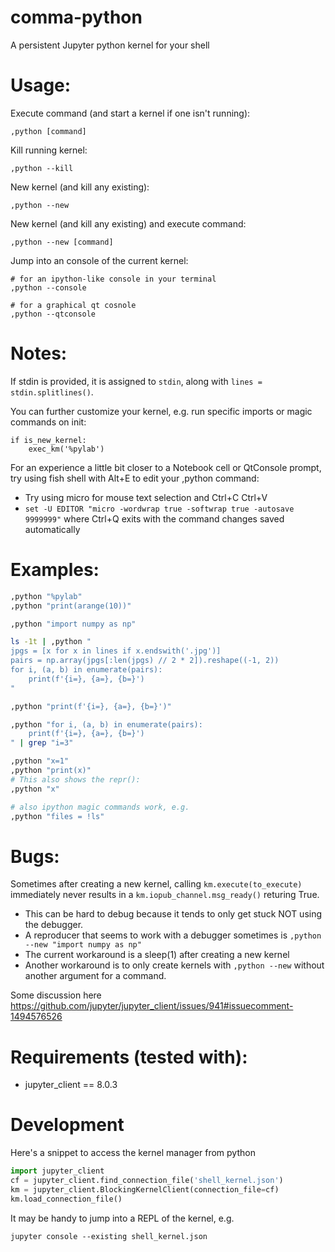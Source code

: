 # comma-python
A persistent Jupyter python kernel for your shell

# Usage:

Execute command (and start a kernel if one isn't running):
```
,python [command]
```

Kill running kernel:
```
,python --kill
```

New kernel (and kill any existing):
```
,python --new
```

New kernel (and kill any existing) and execute command:
```
,python --new [command]
```

Jump into an console of the current kernel:
```
# for an ipython-like console in your terminal
,python --console

# for a graphical qt cosnole
,python --qtconsole
```

# Notes:

If stdin is provided, it is assigned to `stdin`, along with `lines = stdin.splitlines()`.

You can further customize your kernel, e.g. run specific imports or magic commands on init:
```
if is_new_kernel:
    exec_km('%pylab')
```

For an experience a little bit closer to a Notebook cell or QtConsole prompt, try using fish shell with Alt+E to edit your ,python command:
- Try using micro for mouse text selection and Ctrl+C Ctrl+V
- `set -U EDITOR "micro -wordwrap true -softwrap true -autosave 9999999"` where Ctrl+Q exits with the command changes saved automatically



# Examples:

```bash
,python "%pylab"
,python "print(arange(10))"

,python "import numpy as np"

ls -1t | ,python "
jpgs = [x for x in lines if x.endswith('.jpg')]
pairs = np.array(jpgs[:len(jpgs) // 2 * 2]).reshape((-1, 2))
for i, (a, b) in enumerate(pairs):
    print(f'{i=}, {a=}, {b=}')
"

,python "print(f'{i=}, {a=}, {b=}')"

,python "for i, (a, b) in enumerate(pairs):
    print(f'{i=}, {a=}, {b=}')
" | grep "i=3"

,python "x=1"
,python "print(x)"
# This also shows the repr():
,python "x"

# also ipython magic commands work, e.g.
,python "files = !ls"
```


# Bugs:

Sometimes after creating a new kernel, calling `km.execute(to_execute)` immediately never results in a `km.iopub_channel.msg_ready()` returing True.
- This can be hard to debug because it tends to only get stuck NOT using the debugger.
- A reproducer that seems to work with a debugger sometimes is `,python --new "import numpy as np"`
- The current workaround is a sleep(1) after creating a new kernel
- Another workaround is to only create kernels with `,python --new` without another argument for a command.

Some discussion here https://github.com/jupyter/jupyter_client/issues/941#issuecomment-1494576526


# Requirements (tested with):

+ jupyter_client == 8.0.3


# Development

Here's a snippet to access the kernel manager from python

```python
import jupyter_client
cf = jupyter_client.find_connection_file('shell_kernel.json')
km = jupyter_client.BlockingKernelClient(connection_file=cf)
km.load_connection_file()
```

It may be handy to jump into a REPL of the kernel, e.g.

```
jupyter console --existing shell_kernel.json
```
